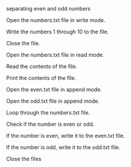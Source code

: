 separating even and odd numbers

Open the numbers.txt file in write mode.

Write the numbers 1 through 10 to the file.

Close the file.

Open the numbers.txt file in read mode.

Read the contents of the file.

Print the contents of the file.

Open the even.txt file in append mode.

Open the odd.txt file in append mode.

Loop through the numbers.txt file.

Check if the number is even or odd.

If the number is even, write it to the even.txt file.

If the number is odd, write it to the odd.txt file.

Close the files
